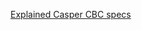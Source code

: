 [Explained Casper CBC specs](https://medium.com/@barnabe/partially-explained-casper-cbc-specs-86d055fd0628)
